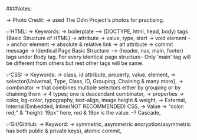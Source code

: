 ###Notes:

-> Photo Credit:
            -> used The Odin Project's photos for practising.

✅HTML:
-> Keywords:
            -> boilerplate --> (DOCTYPE, html, head, body) tags {Basic Structure of HTML}
            -> attribute
            -> value, type, start
            -> void element
            -> anchor element
            -> absolute & relative link
            -> alt attribute
            -> commit message
            -> Identical Page Basic Structure --> (header, nav, main, footer) tags under Body tag. For every identical page structure- Only 'main' tag will be different from others but rest other tags will be same. 
            

✅CSS:
-> Keywords:
            -> class, id attribute, property, value, element, 
            -> selector{Universal, Type, Class, ID, Grouping, Chaining & many more},
            -> combinator -> that combines multiple selectors either by grouping or by chaining them -> 4 types; one is descendant combinator,
            -> properties -> color, bg-color, typography, text-align, image height & weight, 
            -> External, Internal/Embedded, Inline(NOT RECOMMENDED) CSS,
            -> Value -> "color: red;" & "height: 19px" here, red & 19px is the value.
            -? Cascade, 


✅Git/GitHub:
-> Keyword:
            -> symmetric, asymmetric encryption(asymmetric has both public & private keys), atomic commit,
